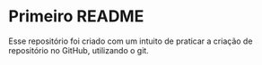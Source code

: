 
# Primeiro README

Esse repositório foi criado com um intuito de praticar a criação de repositório no GitHub, utilizando o git.
